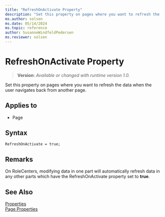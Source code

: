 ```yaml
---
title: "RefreshOnActivate Property"
description: "Set this property on pages where you want to refresh the data when the user navigates back from another page."
ms.author: solsen
ms.date: 05/14/2024
ms.topic: reference
author: SusanneWindfeldPedersen
ms.reviewer: solsen
---
```

[//]: # (START>DO_NOT_EDIT)
[//]: # (IMPORTANT:Do not edit any of the content between here and the END>DO_NOT_EDIT.)
[//]: # (Any modifications should be made in the .xml files in the ModernDev repo.)
# RefreshOnActivate Property
> **Version**: _Available or changed with runtime version 1.0._

Set this property on pages where you want to refresh the data when the user navigates back from another page.

## Applies to
-   Page

[//]: # (IMPORTANT: END>DO_NOT_EDIT)


## Syntax

```AL
RefreshOnActivate = true;
```
 
## Remarks

On RoleCenters, modifying data in one part will automatically refresh data in any other parts which have the RefreshOnActivate property set to **true**.

## See Also  

[Properties](devenv-properties.md)  
[Page Properties](./devenv-properties.md)